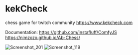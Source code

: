 # kekCheck
chess game for twitch community
https://www.kekcheck.com

 Documentation:
 https://github.com/instafluff/ComfyJS
 https://nimzozo.github.io/Ab-Chess/
 
 ![Screenshot_201](https://user-images.githubusercontent.com/72707691/120921238-6af47b00-c6cb-11eb-8339-1dc127577b76.png)
 ![Screenshot_119](https://user-images.githubusercontent.com/72707691/121824840-a688d980-ccb7-11eb-948b-5e4e18317e1f.png)

